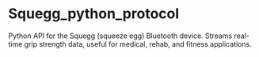 # Squegg_python_protocol
Python API for the Squegg (squeeze egg) Bluetooth device. Streams real-time grip strength data, useful for medical, rehab, and fitness applications.
